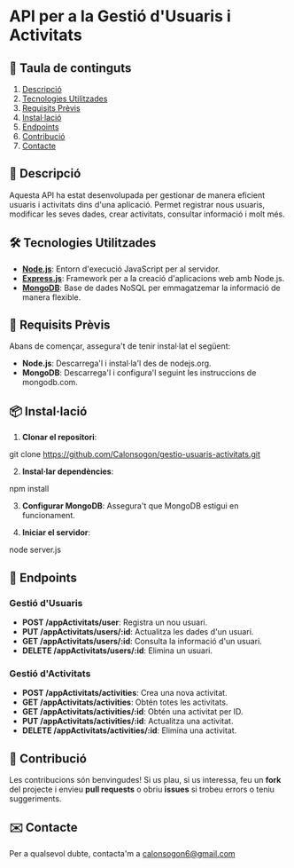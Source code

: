 # API per a la Gestió d'Usuaris i Activitats

## 📑 Taula de continguts

1. [Descripció](#-descripció)
2. [Tecnologies Utilitzades](#-tecnologies-utilitzades)
3. [Requisits Prèvis](#-requisits-prèvis)
4. [Instal·lació](#-instal·lació)
5. [Endpoints](#-endpoints)
6. [Contribució](#-contribució)
7. [Contacte](#-contacte)


## 🧭 Descripció
Aquesta API ha estat desenvolupada per gestionar de manera eficient usuaris i activitats dins d'una aplicació. Permet registrar nous usuaris, modificar les seves dades, crear activitats, consultar informació i molt més.

## 🛠️ Tecnologies Utilitzades
- **[Node.js](https://nodejs.org/en)**: Entorn d'execució JavaScript per al servidor.
- **[Express.js](https://expressjs.com/)**: Framework per a la creació d'aplicacions web amb Node.js.
- **[MongoDB](https://www.mongodb.com/es)**: Base de dades NoSQL per emmagatzemar la informació de manera flexible.

## 🚀 Requisits Prèvis

Abans de començar, assegura't de tenir instal·lat el següent:

- **Node.js**: Descarrega'l i instal·la'l des de nodejs.org.
- **MongoDB**: Descarrega'l i configura'l seguint les instruccions de mongodb.com.

## 📦 Instal·lació

1. **Clonar el repositori**:

git clone https://github.com/Calonsogon/gestio-usuaris-activitats.git

2. **Instal·lar dependències**:

npm install

3. **Configurar MongoDB**: Assegura't que MongoDB estigui en funcionament.

4. **Iniciar el servidor**:

node server.js

## 📡 Endpoints

### Gestió d'Usuaris

- **POST /appActivitats/user**: Registra un nou usuari.
- **PUT /appActivitats/users/:id**: Actualitza les dades d'un usuari.
- **GET /appActivitats/users/:id**: Consulta la informació d'un usuari.
- **DELETE /appActivitats/users/:id**: Elimina un usuari.


### Gestió d'Activitats

- **POST /appActivitats/activities**: Crea una nova activitat.
- **GET /appActivitats/activities**: Obtén totes les activitats.
- **GET /appActivitats/activities/:id**: Obtén una activitat per ID.
- **PUT /appActivitats/activities/:id**: Actualitza una activitat.
- **DELETE /appActivitats/activities/:id**: Elimina una activitat.

## 🤝 Contribució

Les contribucions són benvingudes! Si us plau, si us interessa, feu un **fork** del projecte i envieu **pull requests** o obriu **issues** si trobeu errors o teniu suggeriments.

## ✉️ Contacte
Per a qualsevol dubte, contacta'm a calonsogon6@gmail.com